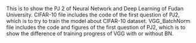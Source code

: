 This is to show the PJ 2 of Neural Network and Deep Learning of Fudan University. 
CIFAR-10 file includes the code of the first question of PJ2, which is to try to train the model about CIFAR-10 dataset. 
VGG_BatchNorm file includes the code and figures of the first question of PJ2, which is to show the difference of training progress of VGG with or without BN.
